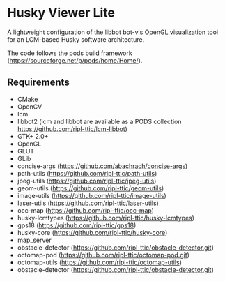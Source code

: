# Husky Viewer Lite

A lightweight configuration of the libbot bot-vis OpenGL visualization tool for an LCM-based Husky software architecture.

The code follows the pods build framework (https://sourceforge.net/p/pods/home/Home/).

## Requirements

* CMake
* OpenCV
* lcm
* libbot2 (lcm and libbot are available as a PODS collection https://github.com/ripl-ttic/lcm-libbot)
* GTK+ 2.0+
* OpenGL
* GLUT
* GLib
* concise-args (https://github.com/abachrach/concise-args)
* path-utils (https://github.com/ripl-ttic/path-utils)
* jpeg-utils (https://github.com/ripl-ttic/jpeg-utils)
* geom-utils (https://github.com/ripl-ttic/geom-utils)
* image-utils (https://github.com/ripl-ttic/image-utils)
* laser-utils (https://github.com/ripl-ttic/laser-utils)
* occ-map (https://github.com/ripl-ttic/occ-map)
* husky-lcmtypes (https://github.com/ripl-ttic/husky-lcmtypes)
* gps18 (https://github.com/ripl-ttic/gps18)
* husky-core (https://github.com/ripl-ttic/husky-core)
* map_server
* obstacle-detector (https://github.com/ripl-ttic/obstacle-detector.git)
* octomap-pod (https://github.com/ripl-ttic/octomap-pod.git)
* octomap-utils (https://github.com/ripl-ttic/octomap-utils)
* obstacle-detector (https://github.com/ripl-ttic/obstacle-detector.git)
